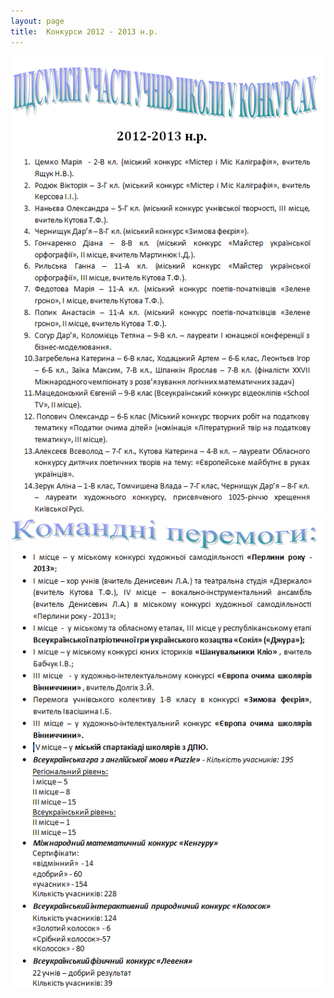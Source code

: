 ```yaml
---
layout: page
title:  Конкурси 2012 - 2013 н.р.
---
```

![](/assets/tiger-1428996990.png)![](/assets/tiger-1428997019.png)